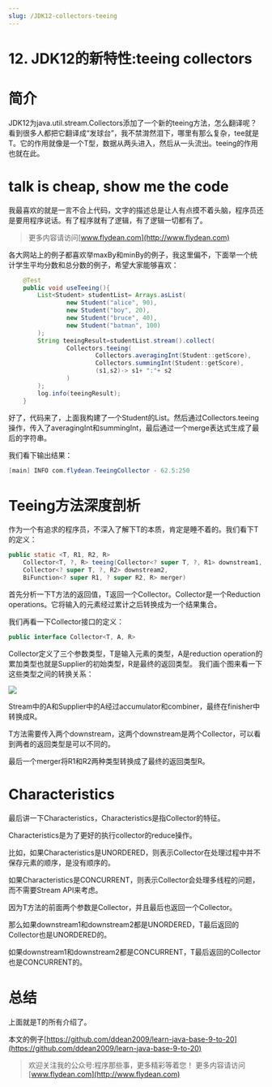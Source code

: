 ```yaml
---
slug: /JDK12-collectors-teeing
---
```


# 12. JDK12的新特性:teeing collectors

# 简介

JDK12为java.util.stream.Collectors添加了一个新的teeing方法，怎么翻译呢？看到很多人都把它翻译成“发球台”，我不禁潸然泪下，哪里有那么复杂，tee就是T。它的作用就像是一个T型，数据从两头进入，然后从一头流出。teeing的作用也就在此。

# talk is cheap, show me the code

我最喜欢的就是一言不合上代码，文字的描述总是让人有点摸不着头脑，程序员还是要用程序说话。有了程序就有了逻辑，有了逻辑一切都有了。

> 更多内容请访问[www.flydean.com](http://www.flydean.com)

各大网站上的例子都喜欢举maxBy和minBy的例子，我这里偏不，下面举一个统计学生平均分数和总分数的例子，希望大家能够喜欢：

~~~java
    @Test
    public void useTeeing(){
        List<Student> studentList= Arrays.asList(
                new Student("alice", 90),
                new Student("boy", 20),
                new Student("bruce", 40),
                new Student("batman", 100)
        );
        String teeingResult=studentList.stream().collect(
                Collectors.teeing(
                        Collectors.averagingInt(Student::getScore),
                        Collectors.summingInt(Student::getScore),
                        (s1,s2)-> s1+ ":"+ s2
                )
        );
        log.info(teeingResult);
    }
~~~

好了，代码来了，上面我构建了一个Student的List。然后通过Collectors.teeing操作，传入了averagingInt和summingInt，最后通过一个merge表达式生成了最后的字符串。

我们看下输出结果：

~~~java
[main] INFO com.flydean.TeeingCollector - 62.5:250
~~~

# Teeing方法深度剖析

作为一个有追求的程序员，不深入了解下T的本质，肯定是睡不着的。我们看下T的定义：

~~~java
public static <T, R1, R2, R>
    Collector<T, ?, R> teeing(Collector<? super T, ?, R1> downstream1,
    Collector<? super T, ?, R2> downstream2,
    BiFunction<? super R1, ? super R2, R> merger)
~~~

首先分析一下T方法的返回值，T返回一个Collector。Collector是一个Reduction operations。它将输入的元素经过累计之后转换成为一个结果集合。

我们再看一下Collector接口的定义：

~~~java
public interface Collector<T, A, R> 
~~~

Collector定义了三个参数类型，T是输入元素的类型，A是reduction operation的累加类型也就是Supplier的初始类型，R是最终的返回类型。 我们画个图来看一下这些类型之间的转换关系：

![](https://img-blog.csdnimg.cn/20200430173026607.png)

Stream中的A和Supplier中的A经过accumulator和combiner，最终在finisher中转换成R。

T方法需要传入两个downstream，这两个downstream是两个Collector，可以看到两者的返回类型是可以不同的。

最后一个merger将R1和R2两种类型转换成了最终的返回类型R。

# Characteristics

最后讲一下Characteristics，Characteristics是指Collector的特征。

Characteristics是为了更好的执行collector的reduce操作。

比如，如果Characteristics是UNORDERED，则表示Collector在处理过程中并不保存元素的顺序，是没有顺序的。

如果Characteristics是CONCURRENT，则表示Collector会处理多线程的问题，而不需要Stream API来考虑。

因为T方法的前面两个参数是Collector，并且最后也返回一个Collector。

那么如果downstream1和downstream2都是UNORDERED，T最后返回的Collector也是UNORDERED的。

如果downstream1和downstream2都是CONCURRENT，T最后返回的Collector也是CONCURRENT的。

# 总结

上面就是T的所有介绍了。

本文的例子[https://github.com/ddean2009/learn-java-base-9-to-20](https://github.com/ddean2009/learn-java-base-9-to-20)

> 欢迎关注我的公众号:程序那些事，更多精彩等着您！
> 更多内容请访问 [www.flydean.com](http://www.flydean.com)








